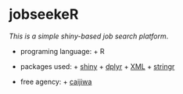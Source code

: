 # jobseekeR

*This is a simple shiny-based job search platform*.

- programing language: 
      + R

- packages used:
      + [shiny](https://shiny.rstudio.com/)
      + [dplyr](https://github.com/tidyverse/dplyr)
      + [XML](http://www.omegahat.net/RSXML/)
      + [stringr](https://github.com/tidyverse/stringr)

- free agency:
      + [caijiwa](http://www.caijiwa.com/pc/freeProxy.html?id=1001000)


